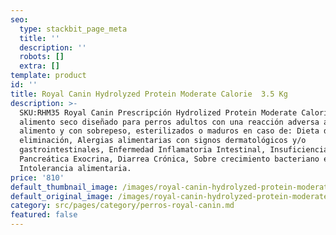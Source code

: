 ```yaml
---
seo:
  type: stackbit_page_meta
  title: ''
  description: ''
  robots: []
  extra: []
template: product
id: ''
title: Royal Canin Hydrolyzed Protein Moderate Calorie  3.5 Kg
description: >-
  SKU:RHM35 Royal Canin Prescripción Hydrolized Protein Moderate Calorie es un
  alimento seco diseñado para perros adultos con una reacción adversa al
  alimento y con sobrepeso, esterilizados o maduros en caso de: Dieta de
  eliminación, Alergias alimentarias con signos dermatológicos y/o
  gastrointestinales, Enfermedad Inflamatoria Intestinal, Insuficiencia
  Pancreática Exocrina, Diarrea Crónica, Sobre crecimiento bacteriano e
  Intolerancia alimentaria.
price: '810'
default_thumbnail_image: /images/royal-canin-hydrolyzed-protein-moderate-calorie.jpg
default_original_image: /images/royal-canin-hydrolyzed-protein-moderate-calorie.jpg
category: src/pages/category/perros-royal-canin.md
featured: false
---
```

